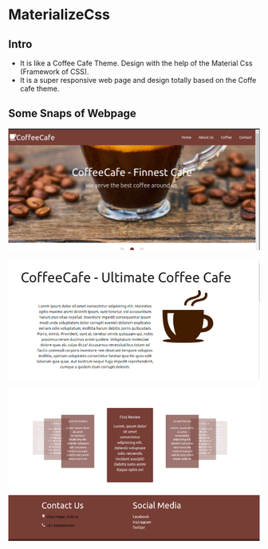# MaterializeCss


## Intro
- It is like a Coffee Cafe Theme. Design with the help of the Material Css (Framework of CSS).
- It is a super responsive web page and design totally based on the Coffe cafe theme.


## Some Snaps of Webpage

![Screenshots](images/SS1.png)

![Screenshots](images/SS2.png)

![Screenshots](images/SS3.png)
